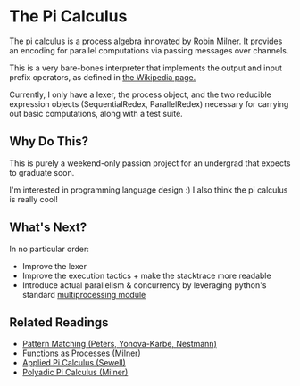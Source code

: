 # The Pi Calculus

The pi calculus is a process algebra innovated by Robin Milner. It provides an encoding for parallel computations via passing messages over channels.

This is a very bare-bones interpreter that implements the output and input prefix operators, as defined in [the Wikipedia page.](https://en.wikipedia.org/wiki/%CE%A0-calculus)

Currently, I only have a lexer, the process object, and the two reducible expression objects (SequentialRedex, ParallelRedex) necessary for carrying out basic computations, along with a test suite.

## Why Do This?

This is purely a weekend-only passion project for an undergrad that expects to graduate soon.

I'm interested in programming language design :) I also think the pi calculus is really cool!

## What's Next?

In no particular order:
* Improve the lexer
* Improve the execution tactics + make the stacktrace more readable
* Introduce actual parallelism & concurrency by leveraging python's standard [multiprocessing module](https://docs.python.org/3/library/multiprocessing.html)

## Related Readings

* [Pattern Matching (Peters, Yonova-Karbe, Nestmann)](https://arxiv.org/pdf/1408.1454.pdf)
* [Functions as Processes (Milner)](https://hal.inria.fr/file/index/docid/75405/filename/RR-1154.pdf)
* [Applied Pi Calculus (Sewell)](https://www.cl.cam.ac.uk/~pes20/apppi.pdf)
* [Polyadic Pi Calculus (Milner)](https://courses.cs.vt.edu/~cs5204/fall09-kafura/Papers/PICalculus/Pi-Calculus-Tutorial.pdf)